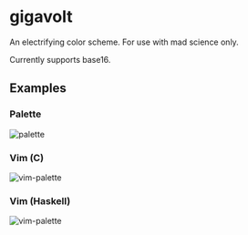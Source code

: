 # gigavolt
An electrifying color scheme. For use with mad science only.

Currently supports base16.

## Examples
### Palette
![palette](images/palette.png)

### Vim (C)
![vim-palette](images/vim_c.png)

### Vim (Haskell)
![vim-palette](images/vim_haskell.png)
